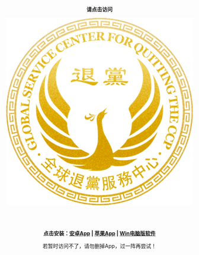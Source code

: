 <p align="center"><b>请点击访问</b></p>
<div style="width:100%;"><p align="center"><a href="https://td425.quest/"><img src="https://github.com/JohnChen201502/TD/blob/main/td-logo.png?raw=true"/></a></p></div>
</br>
</br>
<p align="center"><b>点击安装：<a href="https://td425.quest/wp-content/uploads/2022/09/%E3%80%90%E5%85%A8%E7%90%83%E9%80%80%E5%85%9A%E6%9C%8D%E5%8A%A1%E4%B8%AD%E5%BF%83%E3%80%91%E5%AE%89%E5%8D%93%E7%89%881.0.apk">安卓App</a> | <a href="https://td425.quest/wp-content/uploads/2022/10/webclip-tuidang/install.html">苹果App</a> | <a href="https://td425.quest/wp-content/uploads/2022/09/%E3%80%90%E5%85%A8%E7%90%83%E9%80%80%E5%85%9A%E6%9C%8D%E5%8A%A1%E4%B8%AD%E5%BF%83%E3%80%91PC%E7%89%88.zip">Win电脑版软件</a>
</b></p>
<p align="center">若暂时访问不了，请勿删掉App，过一阵再尝试！</p>

